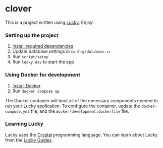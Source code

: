 # clover

This is a project written using [Lucky](https://luckyframework.org). Enjoy!

### Setting up the project

1. [Install required dependencies](https://luckyframework.org/guides/getting-started/installing#install-required-dependencies)
1. Update database settings in `config/database.cr`
1. Run `script/setup`
1. Run `lucky dev` to start the app

### Using Docker for development

1. [Install Docker](https://docs.docker.com/engine/install/)
1. Run `docker compose up`

The Docker container will boot all of the necessary components needed to run your Lucky application.
To configure the container, update the `docker-compose.yml` file, and the `docker/development.dockerfile` file.


### Learning Lucky

Lucky uses the [Crystal](https://crystal-lang.org) programming language. You can learn about Lucky from the [Lucky Guides](https://luckyframework.org/guides/getting-started/why-lucky).
